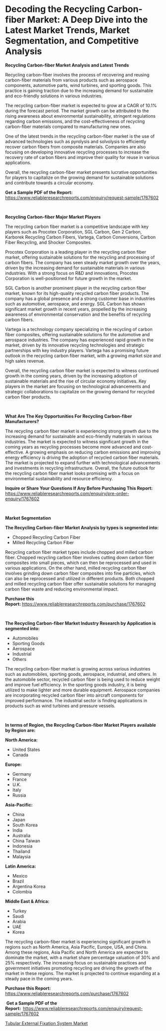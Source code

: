 <p><h1>Decoding the Recycling Carbon-fiber Market: A Deep Dive into the Latest Market Trends, Market Segmentation, and Competitive Analysis</h1></p><p><strong>Recycling Carbon-fiber Market Analysis and Latest Trends</strong></p>
<p><p>Recycling carbon-fiber involves the process of recovering and reusing carbon-fiber materials from various products such as aerospace components, automotive parts, wind turbines, and sporting goods. This practice is gaining traction due to the increasing demand for sustainable and eco-friendly solutions in various industries.</p><p>The recycling carbon-fiber market is expected to grow at a CAGR of 10.1% during the forecast period. The market growth can be attributed to the rising awareness about environmental sustainability, stringent regulations regarding carbon emissions, and the cost-effectiveness of recycling carbon-fiber materials compared to manufacturing new ones.</p><p>One of the latest trends in the recycling carbon-fiber market is the use of advanced technologies such as pyrolysis and solvolysis to efficiently recover carbon fibers from composite materials. Companies are also focusing on developing innovative recycling processes to increase the recovery rate of carbon fibers and improve their quality for reuse in various applications.</p><p>Overall, the recycling carbon-fiber market presents lucrative opportunities for players to capitalize on the growing demand for sustainable solutions and contribute towards a circular economy.</p></p>
<p><strong>Get a Sample PDF of the Report:&nbsp;</strong> <a href="https://www.reliableresearchreports.com/enquiry/request-sample/1767602">https://www.reliableresearchreports.com/enquiry/request-sample/1767602</a></p>
<p>&nbsp;</p>
<p><strong>Recycling Carbon-fiber Major Market Players</strong></p>
<p><p>The recycling carbon fiber market is a competitive landscape with key players such as Procotex Corporation, SGL Carbon, Gen 2 Carbon, Karborek Recycling Carbon Fibers, Vartega, Carbon Conversions, Carbon Fiber Recycling, and Shocker Composites. </p><p>Procotex Corporation is a leading player in the recycling carbon fiber market, offering sustainable solutions for the recycling and processing of carbon fibers. The company has seen steady market growth over the years, driven by the increasing demand for sustainable materials in various industries. With a strong focus on R&D and innovations, Procotex Corporation is well-positioned for future growth in the market.</p><p>SGL Carbon is another prominent player in the recycling carbon fiber market, known for its high-quality recycled carbon fiber products. The company has a global presence and a strong customer base in industries such as automotive, aerospace, and energy. SGL Carbon has shown significant market growth in recent years, propelled by the increasing awareness of environmental conservation and the benefits of recycling carbon fibers.</p><p>Vartega is a technology company specializing in the recycling of carbon fiber composites, offering sustainable solutions for the automotive and aerospace industries. The company has experienced rapid growth in the market, driven by its innovative recycling technologies and strategic partnerships with key industry players. Vartega has a promising future outlook in the recycling carbon fiber market, with a growing market size and high sales revenue.</p><p>Overall, the recycling carbon fiber market is expected to witness continued growth in the coming years, driven by the increasing adoption of sustainable materials and the rise of circular economy initiatives. Key players in the market are focusing on technological advancements and strategic collaborations to capitalize on the growing demand for recycled carbon fiber products.</p></p>
<p>&nbsp;</p>
<p><strong>What Are The Key Opportunities For Recycling Carbon-fiber Manufacturers?</strong></p>
<p><p>The recycling carbon fiber market is experiencing strong growth due to the increasing demand for sustainable and eco-friendly materials in various industries. The market is expected to witness significant growth in the coming years as recycling processes become more advanced and cost-effective. A growing emphasis on reducing carbon emissions and improving energy efficiency is driving the adoption of recycled carbon fiber materials. The market is projected to expand further with technological advancements and investments in recycling infrastructure. Overall, the future outlook for the recycling carbon fiber market looks promising with a focus on environmental sustainability and resource efficiency.</p></p>
<p><strong>Inquire or Share Your Questions If Any Before Purchasing This Report:</strong> <a href="https://www.reliableresearchreports.com/enquiry/pre-order-enquiry/1767602">https://www.reliableresearchreports.com/enquiry/pre-order-enquiry/1767602</a></p>
<p>&nbsp;</p>
<p><strong>Market Segmentation</strong></p>
<p><strong>The Recycling Carbon-fiber Market Analysis by types is segmented into:</strong></p>
<p><ul><li>Chopped Recycling Carbon Fiber</li><li>Milled Recycling Carbon Fiber</li></ul></p>
<p><p>Recycling carbon fiber market types include chopped and milled carbon fiber. Chopped recycling carbon fiber involves cutting down carbon fiber composites into small pieces, which can then be reprocessed and used in various applications. On the other hand, milled recycling carbon fiber involves grinding down carbon fiber composites into fine particles, which can also be reprocessed and utilized in different products. Both chopped and milled recycling carbon fiber offer sustainable solutions for managing carbon fiber waste and reducing environmental impact.</p></p>
<p><strong>Purchase this Report:&nbsp;</strong><a href="https://www.reliableresearchreports.com/purchase/1767602">https://www.reliableresearchreports.com/purchase/1767602</a></p>
<p>&nbsp;</p>
<p><strong>The Recycling Carbon-fiber Market Industry Research by Application is segmented into:</strong></p>
<p><ul><li>Automobiles</li><li>Sporting Goods</li><li>Aerospace</li><li>Industrial</li><li>Others</li></ul></p>
<p><p>The recycling carbon-fiber market is growing across various industries such as automobiles, sporting goods, aerospace, industrial, and others. In the automobile sector, recycled carbon fiber is being used to reduce weight and improve fuel efficiency. In the sporting goods industry, it is being utilized to make lighter and more durable equipment. Aerospace companies are incorporating recycled carbon fiber into aircraft components for improved performance. The industrial sector is finding applications in products such as wind turbines and pressure vessels.</p></p>
<p>&nbsp;</p>
<p><strong>In terms of Region, the Recycling Carbon-fiber Market Players available by Region are:</strong></p>
<p>
    <p> <strong> North America: </strong>
        <ul>
            <li>United States</li>
            <li>Canada</li>
        </ul>
        </p> 
    <p> <strong> Europe: </strong>
        <ul>
            <li>Germany</li>
            <li>France</li>
            <li>U.K.</li>
            <li>Italy</li>
            <li>Russia</li>
        </ul>
        </p> 
    <p> <strong> Asia-Pacific: </strong>
        <ul>
            <li>China</li>
            <li>Japan</li>
            <li>South Korea</li>
            <li>India</li>
            <li>Australia</li>
            <li>China Taiwan</li>
            <li>Indonesia</li>
            <li>Thailand</li>
            <li>Malaysia</li>
        </ul>
        </p> 
    <p> <strong> Latin America: </strong>
        <ul>
            <li>Mexico</li>
            <li>Brazil</li>
            <li>Argentina Korea</li>
            <li>Colombia</li>
        </ul>
        </p> 
    <p> <strong> Middle East & Africa: </strong>
        <ul>
            <li>Turkey</li>
            <li>Saudi</li>
            <li>Arabia</li>
            <li>UAE</li>
            <li>Korea</li>
        </ul>
    </p>
    </p>
<p><p>The recycling carbon-fiber market is experiencing significant growth in regions such as North America, Asia Pacific, Europe, USA, and China. Among these regions, Asia Pacific and North America are expected to dominate the market, with a market share percentage valuation of 30% and 25% respectively. The increasing focus on sustainable practices and government initiatives promoting recycling are driving the growth of the market in these regions. The market is projected to continue expanding at a steady pace in the coming years.</p></p>
<p><strong>Purchase this Report: </strong><a href="https://www.reliableresearchreports.com/purchase/1767602">https://www.reliableresearchreports.com/purchase/1767602</a></p>
<p>&nbsp;<strong>Get a Sample PDF of the Report:&nbsp;&nbsp;</strong><a href="https://www.reliableresearchreports.com/enquiry/request-sample/1767602">https://www.reliableresearchreports.com/enquiry/request-sample/1767602</a></p>
<p><strong></strong></p>
<p><p><a href="https://changeable-paste-463.notion.site/Tubular-External-Fixation-System-Market-Size-Growth-and-Forecast-from-2024-2031-f75b2bdd71bb45929650fd9eeffd124c">Tubular External Fixation System Market</a></p></p>